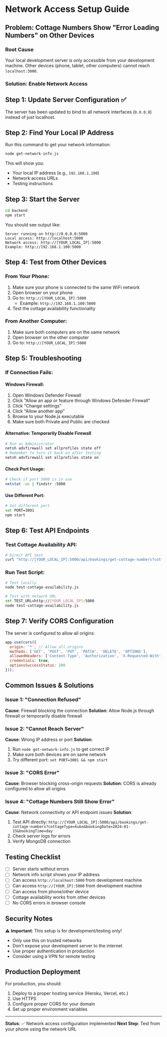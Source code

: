 # Network Access Setup Guide

## Problem: Cottage Numbers Show "Error Loading Numbers" on Other Devices

### Root Cause
Your local development server is only accessible from your development machine. Other devices (phone, tablet, other computers) cannot reach `localhost:3000`.

### Solution: Enable Network Access

## Step 1: Update Server Configuration ✅

The server has been updated to bind to all network interfaces (`0.0.0.0`) instead of just localhost.

## Step 2: Find Your Local IP Address

Run this command to get your network information:

```bash
node get-network-info.js
```

This will show you:
- Your local IP address (e.g., `192.168.1.100`)
- Network access URLs
- Testing instructions

## Step 3: Start the Server

```bash
cd backend
npm start
```

You should see output like:
```
Server running on http://0.0.0.0:5000
Local access: http://localhost:5000
Network access: http://[YOUR_LOCAL_IP]:5000
Example: http://192.168.1.100:5000
```

## Step 4: Test from Other Devices

### From Your Phone:
1. Make sure your phone is connected to the same WiFi network
2. Open browser on your phone
3. Go to: `http://[YOUR_LOCAL_IP]:5000`
   - Example: `http://192.168.1.100:5000`
4. Test the cottage availability functionality

### From Another Computer:
1. Make sure both computers are on the same network
2. Open browser on the other computer
3. Go to: `http://[YOUR_LOCAL_IP]:5000`

## Step 5: Troubleshooting

### If Connection Fails:

#### Windows Firewall:
1. Open Windows Defender Firewall
2. Click "Allow an app or feature through Windows Defender Firewall"
3. Click "Change settings"
4. Click "Allow another app"
5. Browse to your Node.js executable
6. Make sure both Private and Public are checked

#### Alternative: Temporarily Disable Firewall
```bash
# Run as Administrator
netsh advfirewall set allprofiles state off
# Remember to turn it back on after testing
netsh advfirewall set allprofiles state on
```

#### Check Port Usage:
```bash
# Check if port 5000 is in use
netstat -an | findstr :5000
```

#### Use Different Port:
```bash
# Set different port
set PORT=3001
npm start
```

## Step 6: Test API Endpoints

### Test Cottage Availability API:
```bash
# Direct API test
curl "http://[YOUR_LOCAL_IP]:5000/api/bookings/get-cottage-numbers?cottageType=kubo&bookingDate=2024-01-15&bookingTime=day"
```

### Run Test Script:
```bash
# Test locally
node test-cottage-availability.js

# Test with network URL
set TEST_URL=http://[YOUR_LOCAL_IP]:5000
node test-cottage-availability.js
```

## Step 7: Verify CORS Configuration

The server is configured to allow all origins:
```javascript
app.use(cors({
  origin: '*', // Allow all origins
  methods: ['GET', 'POST', 'PUT', 'PATCH', 'DELETE', 'OPTIONS'],
  allowedHeaders: ['Content-Type', 'Authorization', 'X-Requested-With'],
  credentials: true,
  optionsSuccessStatus: 200
}));
```

## Common Issues & Solutions

### Issue 1: "Connection Refused"
**Cause**: Firewall blocking the connection
**Solution**: Allow Node.js through firewall or temporarily disable firewall

### Issue 2: "Cannot Reach Server"
**Cause**: Wrong IP address or port
**Solution**: 
1. Run `node get-network-info.js` to get correct IP
2. Make sure both devices are on same network
3. Try different port: `set PORT=3001 && npm start`

### Issue 3: "CORS Error"
**Cause**: Browser blocking cross-origin requests
**Solution**: CORS is already configured to allow all origins

### Issue 4: "Cottage Numbers Still Show Error"
**Cause**: Network connectivity or API endpoint issues
**Solution**:
1. Test API directly: `http://[YOUR_LOCAL_IP]:5000/api/bookings/get-cottage-numbers?cottageType=kubo&bookingDate=2024-01-15&bookingTime=day`
2. Check server logs for errors
3. Verify MongoDB connection

## Testing Checklist

- [ ] Server starts without errors
- [ ] Network info script shows your IP address
- [ ] Can access `http://localhost:5000` from development machine
- [ ] Can access `http://[YOUR_IP]:5000` from development machine
- [ ] Can access from phone/other device
- [ ] Cottage availability works from other devices
- [ ] No CORS errors in browser console

## Security Notes

⚠️ **Important**: This setup is for development/testing only!

- Only use this on trusted networks
- Don't expose your development server to the internet
- Use proper authentication in production
- Consider using a VPN for remote testing

## Production Deployment

For production, you should:
1. Deploy to a proper hosting service (Heroku, Vercel, etc.)
2. Use HTTPS
3. Configure proper CORS for your domain
4. Set up proper environment variables

---

**Status**: ✅ Network access configuration implemented
**Next Step**: Test from your phone using the network URL 